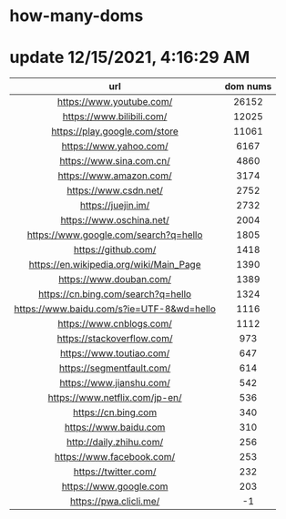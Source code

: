 # how-many-doms

# update 12/15/2021, 4:16:29 AM

url | dom nums
:-: | :-:
https://www.youtube.com/ | 26152
https://www.bilibili.com/ | 12025
https://play.google.com/store | 11061
https://www.yahoo.com/ | 6167
https://www.sina.com.cn/ | 4860
https://www.amazon.com/ | 3174
https://www.csdn.net/ | 2752
https://juejin.im/ | 2732
https://www.oschina.net/ | 2004
https://www.google.com/search?q=hello | 1805
https://github.com/ | 1418
https://en.wikipedia.org/wiki/Main_Page | 1390
https://www.douban.com/ | 1389
https://cn.bing.com/search?q=hello | 1324
https://www.baidu.com/s?ie=UTF-8&wd=hello | 1116
https://www.cnblogs.com/ | 1112
https://stackoverflow.com/ | 973
https://www.toutiao.com/ | 647
https://segmentfault.com/ | 614
https://www.jianshu.com/ | 542
https://www.netflix.com/jp-en/ | 536
https://cn.bing.com | 340
https://www.baidu.com | 310
http://daily.zhihu.com/ | 256
https://www.facebook.com/ | 253
https://twitter.com/ | 232
https://www.google.com | 203
https://pwa.clicli.me/ | -1
